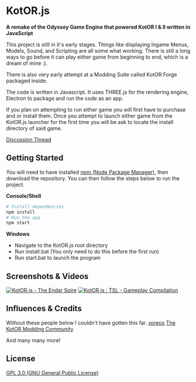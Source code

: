 # KotOR.js

**A remake of the Odyssey Game Engine that powered KotOR I &amp; II written in JavaScript**

This project is still in it's early stages. Things like displaying Ingame Menus, Models, Sound, and Scripting are all some what working.
There is still a long ways to go before it can play either game from beginning to end, which is a dream of mine :).

There is also very early attempt at a Modding Suite called KotOR Forge packaged inside.

The code is written in Javascript. It uses THREE.js for the rendering engine, Electron to package and run the code as an app.

If you plan on attempting to run either game you will first have to purchase and or install them. Once you attempt to launch either game from the KotOR.js launcher for the first time you will be ask to locate the install directory of said game.

[Discussion Thread](https://deadlystream.com/topic/6608-wip-kotor-js-a-game-engine-for-k1-k2-written-in-javascript/)

## Getting Started

You will need to have installed [npm (Node Package Manager)](https://www.npmjs.com/get-npm), then download the repository. 
You can then follow the steps below to run the project.

**Console/Shell**
```bash
# Install dependencies
npm install
# Run the app
npm start
```

**Windows**

- Navigate to the KotOR.js root directory
- Run install.bat (You only need to do this before the first run)
- Run start.bat to launch the program

## Screenshots & Videos

[![KotOR.js - The Endar Spire](http://img.youtube.com/vi/y2UzOH5bcAQ/0.jpg)](http://www.youtube.com/watch?v=y2UzOH5bcAQ)
[![KotOR.js : TSL - Gameplay Compilation](http://img.youtube.com/vi/IpP6BQJ5ZBQ/0.jpg)](http://www.youtube.com/watch?v=IpP6BQJ5ZBQ)

## Influences & Credits

Without these people below I couldn't have gotten this far.
[xoreos](https://xoreos.org/)
[The KotOR Modding Community](https://deadlystream.com/) 

And many many more!

## License

[GPL 3.0 (GNU General Public License)](LICENSE.md)